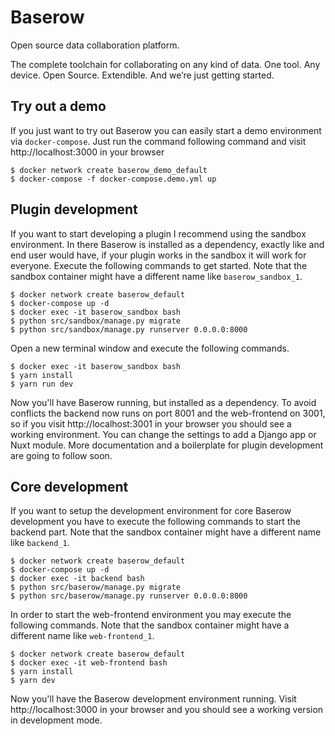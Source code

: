 # Baserow

Open source data collaboration platform.

The complete toolchain for collaborating on any kind of data. One tool. Any device. Open
Source. Extendible. And we’re just getting started.

## Try out a demo

If you just want to try out Baserow you can easily start a demo environment via 
`docker-compose`. Just run the command following command and visit http://localhost:3000
in your browser

```
$ docker network create baserow_demo_default
$ docker-compose -f docker-compose.demo.yml up
```

## Plugin development

If you want to start developing a plugin I recommend using the sandbox environment. In 
there Baserow is installed as a dependency, exactly like and end user would have, if 
your plugin works in the sandbox it will work for everyone. Execute the following 
commands to get started. Note that the sandbox container might have a different name 
like `baserow_sandbox_1`.

```
$ docker network create baserow_default
$ docker-compose up -d
$ docker exec -it baserow_sandbox bash
$ python src/sandbox/manage.py migrate
$ python src/sandbox/manage.py runserver 0.0.0.0:8000
```

Open a new terminal window and execute the following commands.

```
$ docker exec -it baserow_sandbox bash
$ yarn install
$ yarn run dev
```

Now you'll have Baserow running, but installed as a dependency. To avoid conflicts the
backend now runs on port 8001 and the web-frontend on 3001, so if you visit 
http://localhost:3001 in your browser you should see a working environment. You can 
change the settings to add a Django app or Nuxt module. More documentation and a 
boilerplate for plugin development are going to follow soon.

## Core development

If you want to setup the development environment for core Baserow development you have 
to execute the following commands to start the backend part. Note that the sandbox 
container might have a different name like `backend_1`.

```
$ docker network create baserow_default
$ docker-compose up -d
$ docker exec -it backend bash
$ python src/baserow/manage.py migrate
$ python src/baserow/manage.py runserver 0.0.0.0:8000
```

In order to start the web-frontend environment you may execute the following commands. 
Note that the sandbox container might have a different name like `web-frontend_1`.

```
$ docker network create baserow_default
$ docker exec -it web-frontend bash
$ yarn install
$ yarn dev
```

Now you'll have the Baserow development environment running. Visit http://localhost:3000
in your browser and you should see a working version in development mode.

